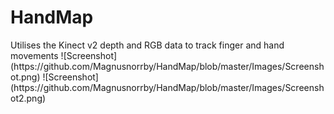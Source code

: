 <h1>HandMap</h1>
Utilises the Kinect v2 depth and RGB data to track finger and hand movements
![Screenshot](https://github.com/Magnusnorrby/HandMap/blob/master/Images/Screenshot.png)
![Screenshot](https://github.com/Magnusnorrby/HandMap/blob/master/Images/Screenshot2.png)
